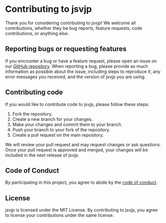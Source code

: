 # Contributing to jsvjp

Thank you for considering contributing to jsvjp! We welcome all contributions, whether they be bug reports, feature requests, code contributions, or anything else.

## Reporting bugs or requesting features

If you encounter a bug or have a feature request, please open an issue on our [GitHub repository](https://github.com/duognnguyen321/jsvjp/issues). When reporting a bug, please provide as much information as possible about the issue, including steps to reproduce it, any error messages you received, and the version of jsvjp you are using.

## Contributing code

If you would like to contribute code to jsvjp, please follow these steps:

1.  Fork the repository.
2.  Create a new branch for your changes.
3.  Make your changes and commit them to your branch.
4.  Push your branch to your fork of the repository.
5.  Create a pull request on the main repository.

We will review your pull request and may request changes or ask questions. Once your pull request is approved and merged, your changes will be included in the next release of jsvjp.

## Code of Conduct

By participating in this project, you agree to abide by the [code of conduct](CODE_OF_CONDUCT.md).

## License

jsvjp is licensed under the MIT License. By contributing to jsvjp, you agree to license your contributions under the same license.
